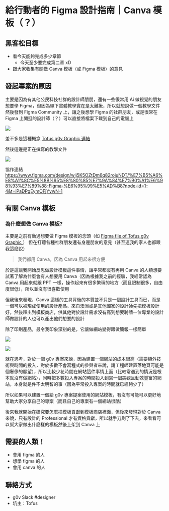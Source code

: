 # 給行動者的 Figma 設計指南｜Canva 模板（？）

## 黑客松目標
- 看今天能夠完成多少章節
    - 今天至少要完成第二章 xD
- 跟大家收集有關做 Canva 模板（或 Figma 模板）的意見

## 發起專案的原因
主要是因為有其他公民科技社群的設計師朋朋，還有一些很常用 Ai 做視覺的朋友想要學 Figma，但因為線下實體教學實在是太難揪，所以就想說做一個教學文件然後發到 Figma Community 上，讓之後想學 Figma 的社群朋友，或是很常在 Figma 上閒逛的設計師（？）可以直接將檔案下載到自己的電腦上


![](https://s3-ap-northeast-1.amazonaws.com/g0v-hackmd-images/uploads/upload_97979d0ab288bf14c084037c23a1a51d.png)

差不多是這種概念
[Tofus g0v Graphic 連結](https://www.figma.com/community/file/1368615685578089975/tofus-and-his-g0v-graphics)

然後這邊是正在撰寫的教學文件

![](https://s3-ap-northeast-1.amazonaws.com/g0v-hackmd-images/uploads/upload_dce4f938a4f74e7770c26c4880a39c7f.png)

協作連結
https://www.figma.com/design/wij5K5OZtDm6q82roiuNDT/%E7%B5%A6%E8%A1%8C%E5%8B%95%E8%80%85%E7%9A%84%E7%B0%A1%E6%98%93%E7%89%88-Figma-%E6%95%99%E5%AD%B8?node-id=1-4&t=iPaDPgEymOFjYvwN-1

## 有關 Canva 模板

### 為什麼想做 Canva 模板?
主要是之前有動過想要做 Figma 模板的念頭（如 [Figma file of Tofus g0v Graphic ](https://www.figma.com/community/file/1368615685578089975/tofus-and-his-g0v-graphics) ）
但在打聽各種社群朋友還有身邊朋友的意見（甚至連我的家人也都跟我這麼說）

> 我們都用 Canva，因為 Canva 用起來很方便

於是這讓我開始反思做設計模板這件事情，讓平常都沒有再用 Canva 的人類想要試著了解為什麼會有人想要用 Canva（因為根據我之前的經驗，我經常認為 Canva 用起來就跟 PPT 一樣，操作起來有很多繁瑣的地方（而且限制很多，自由度很低），所以並沒有很喜歡使用

但我後來發現，Canva 這樣的工具背後的本質並不只是一個設計工具而已，而是一個可以被現成使用的設計產品。來自澳洲或是其他國家的設計師先把模板設計好，然後釋出到模板商店，供其他對於設計需求沒有高到想要聘請一位專業的設計師做設計的人也可以產出他們想要的設計

除了印刷產品，最令我印象深刻的是，它讓做網站變得跟做簡報一樣簡單

![](https://s3-ap-northeast-1.amazonaws.com/g0v-hackmd-images/uploads/upload_b8080c56540044606fdadd243f73a802.png)

![](https://s3-ap-northeast-1.amazonaws.com/g0v-hackmd-images/uploads/upload_02a772f08e0e8e14a4971d03fe1992fe.png)

就在思考，對於一個 g0v 專案來說，因為建置一個網站的成本很高（需要額外技術與時間的投入，對於多數不會寫程式的參與者來說，請工程師建置落地頁可能是個奢侈的願望），所以比較少花時間在網站這件事情上面（比較常遇到的情況是根本就沒有做網站），同時把多數投入專案的時間投入到寫一個美觀且動效豐富的網站，本身就是件不太明智的事（因為平常投入專案的時間就已經夠少了）

所以如果可以建置一個給 g0v 專案提案使用的網站模板，有沒有可能可以更好地幫助大家分享自己的專案（而且自己的專案有一個網站很酷）

後來我就開始在研究要怎麼把模板貢獻到模板商店裡面，但後來發現對於 Canva 來說，只有設計的 Professional 才有資格貢獻，所以就手刀刷了下去，來看看可以幫大家做出什麼樣的模板然後上架到 Canva 上

## 需要的人類！
- 會用 figma 的人
- 想學 figma 的人
- 會用 canva 的人

## 聯絡方式
- g0v Slack #designer
- 坑主：Tofus



